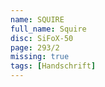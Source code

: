 ```yaml
---
name: SQUIRE
full_name: Squire
disc: SiFoX-50
page: 293/2
missing: true
tags: [Handschrift]
---
```

